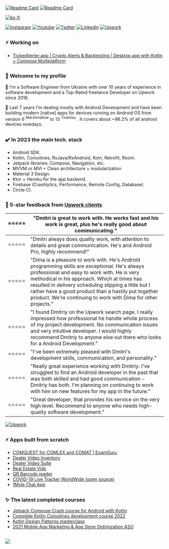    
<!-- ![Github stats](https://github-readme-stats.vercel.app/api?username=dmitriy-chernysh&theme=dracula&show_icons=true&count_private=true) -->

[![Readme Card](https://github-readme-stats.vercel.app/api/pin/?username=mobiledevpro&repo=Jetpack-Compose-ChatApp-Template&theme=dark&PAT_1=11111)](https://github.com/mobiledevpro/Jetpack-Compose-ChatApp-Template)
[![Readme Card](https://github-readme-stats.vercel.app/api/pin/?username=mobiledevpro&repo=Android-Kotlin-MVVM-Template&theme=dark&PAT_1=1111)](https://github.com/mobiledevpro/Android-Kotlin-MVVM-Template)

[![ko-fi](https://ko-fi.com/img/githubbutton_sm.svg)](https://ko-fi.com/Z8Z6MNO96)

[![Instagram](https://img.shields.io/badge/-instagram-E4405F?logo=instagram&message=Behind+the+scenes+in+Storiesn&label=Behind+the+scenes+of+building+apps+on&style=flat-square&logoColor=white)](https://www.instagram.com/mobiledevpro/)
[![Youtube](https://img.shields.io/badge/-youtube-red?logo=youtube&message=Youtube&style=flat-square&label=Vids+on)](https://www.youtube.com/@mobiledevpro)
[![Twitter](https://img.shields.io/badge/-twitter-1DA1F2?logo=twitter&style=flat-square&logoColor=white&label=Build+in+public+on)](https://twitter.com/mobiledev_pro)
[![Linkedin](https://img.shields.io/badge/-linkedin-0A66C2?logo=linkedin&style=flat-square&logoColor=white&label=Connect+on)](https://www.linkedin.com/in/dmitriychernysh/)
[![Upwork](https://img.shields.io/badge/-upwork-brightgreen?logo=upwork&message=Upwork&label=Work+with+me+on&style=flat-square)](https://www.upwork.com/freelancers/~01fb21586ed544f07b?s=996364627857502209)

## 
### :zap: Working on
- [TickerAlerter.app | Crypto Alerts & Backtesting | Desktop app with Kotlin + Compose Multiplatform](https://www.instagram.com/tickeralerter.app/)
  
## 
### 👋 Welcome to my profile 
  
:small_blue_diamond: I'm a Software Engineer from Ukraine with over 10 years of experience in software development and a Top-Rated freelance Developer on Upwork since 2016.

:small_blue_diamond: Last 7 years I'm dealing mostly with Android Development and have been building modern [native] apps for devices running on Android OS from version 6 <sup>Marshmallow</sup> to 13 <sup>Tiramisu</sup> . It covers about ~96.2% of all android devices nowdays.

## 
### :heavy_check_mark: In 2023 the main tech. stack

* Android SDK.
* Kotlin, Coroutines, RxJava/RxAndroid, Koin, Retrofit, Room.
* Jetpack libraries: Compose, Navigation, etc.
* MVVM or MVI + Clean architecture + modularization
* Material 3 Design.
* Ktor + Heroku for the app backend.
* Firebase (Crashlytics, Performance, Remote Config, Database)
* Circle CI.

## 
### :star2: 5-star feedback from [Upwork clients](https://www.upwork.com/freelancers/~01fb21586ed544f07b)

|⭐️⭐️⭐️⭐️⭐️| "Dmitri is great to work with. He works fast and his work is great, plus he's really good about communicating." |
|---|---|
|⭐️⭐️⭐️⭐️⭐️|"Dmitri always does quality work, with attention to details and great communication. He's and Android Pro, highly recommend!"|
|⭐️⭐️⭐️⭐️⭐️|"Dima is a pleasure to work with. He's Android programming skills are exceptional. He's always professional and easy to work with. He is very methodical in his approach. Which at times has resulted in delivery scheduling slipping a little but I rather have a good product than a hastily put together product. We're continuing to work with Dima for other projects."|
|⭐️⭐️⭐️⭐️⭐️|"I found Dmitriy on the Upwork search page. I really impressed how professional he handle whole process of my project development. No communication issues and very intuitive developer. I would highly recommend Dmitriy to anyone else out there who looks for a Android Development."|
|⭐️⭐️⭐️⭐️⭐️|"I've been extremely pleased with Dmitri's development skills, communication, and personality."|
|⭐️⭐️⭐️⭐️⭐️|"Really great experience working with Dmitriy. I've struggled to find an Android developer in the past that was both skilled and had good communication - Dmitriy has both. I'm planning on continuing to work with him on new features for my app in the future."|
|⭐️⭐️⭐️⭐️⭐️|"Great developer, that provides his service on the very high level. Recommend to anyone who needs high-quality​ software development."|

[![Upwork](https://img.shields.io/badge/-upwork-brightgreen?logo=upwork&message=Upwork&label=Let's+build+your+next+app&style=flat-square)](https://www.upwork.com/freelancers/~01fb21586ed544f07b?s=996364627857502209)

## 
### ⚡ Apps built from scratch
- [COMQUEST for COMLEX and COMAT | ExamGuru](https://play.google.com/store/apps/details?id=exam.comquest.test) 
- [Dealer Video Inventory](https://play.google.com/store/apps/details?id=com.lesa.videoinventory.stream.new)
- [Dealer Video Suite](https://play.google.com/store/apps/details?id=com.lesa.dealervideosuite)
- [Real Estate Vids](https://play.google.com/store/apps/details?id=com.lesa.realestate)
- [QR Barcode reader](https://play.google.com/store/apps/details?id=com.mobiledevpro.barcodescanner)
- [COVID-19 Live Tracker WorldWide (open source)](https://github.com/dmitriy-chernysh/covid-19-tracker-android)
- [1Myle Chat App](https://www.instagram.com/p/Bi42AwDBWUx/)

## 
### ✨ The latest completed courses
- [Jetpack Compose Crash course for Android with Kotlin](https://www.udemy.com/certificate/UC-fd31313c-b2e4-4009-8ea3-26a0a7761c17/)
- [Complete Kotlin Coroutines development course 2022](https://www.udemy.com/certificate/UC-6ceb0136-ec99-4c86-b92f-0e1cb863fa6b/)
- [Kotlin Design Patterns masterclass](https://www.udemy.com/certificate/UC-f07dbf54-1eee-4f12-9e31-70edfc2ef16b/)
- [2021 Mobile App Marketing & App Store Optimization ASO](https://www.udemy.com/certificate/UC-a468d1ac-81d0-4dcc-a21d-a04e65d140ac/)


## 
![](https://komarev.com/ghpvc/?username=dmitriy-chernysh&style=flat-square)

<!--
**dmitriy-chernysh/dmitriy-chernysh** is a ✨ _special_ ✨ repository because its `README.md` (this file) appears on your GitHub profile.

Here are some ideas to get you started:

- 🔭 I’m currently working on ...
- 🌱 I’m currently learning ...
- 👯 I’m looking to collaborate on ...
- 🤔 I’m looking for help with ...
- 💬 Ask me about ...
- 📫 How to reach me: ...
- 😄 Pronouns: ...
- ⚡ Fun fact: ...
-->

